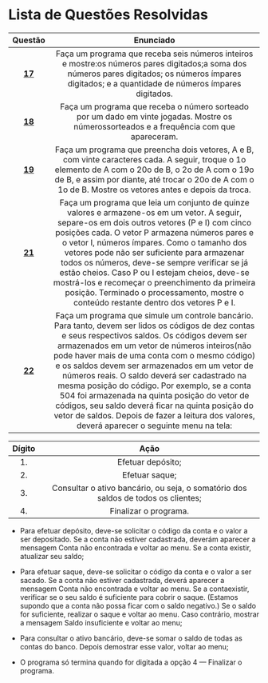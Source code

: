 #    Lista de Questões Resolvidas 

Questão | Enunciado
:--------: | :-----------:
[**17**](https://github.com/isadorabraide/DisciplinaPOO2023.2/blob/main/Lista03/Cap06/Q17R/src/br/edu/principal/Principal.java) | Faça um programa que receba seis números inteiros e mostre:os números pares digitados;a soma dos números pares digitados; os números ímpares digitados; e a quantidade de números ímpares digitados.
[**18**](https://github.com/isadorabraide/DisciplinaPOO2023.2/blob/main/Lista03/Cap06/Q18R/src/br/edu/principal/Principal.java) | Faça um programa que receba o número sorteado por um dado em vinte jogadas. Mostre os númerossorteados e a frequência com que apareceram.
[**19**](https://github.com/isadorabraide/DisciplinaPOO2023.2/blob/main/Lista03/Cap06/Q19R/src/br/edu/principal/Principal.java) | Faça um programa que preencha dois vetores, A e B, com vinte caracteres cada. A seguir, troque o 1o elemento de A com o 20o de B, o 2o de A com o 19o de B, e assim por diante, até trocar o 20o de A com o 1o de B. Mostre os vetores antes e depois da troca.
[**21**](https://github.com/isadorabraide/DisciplinaPOO2023.2/blob/main/Lista03/Cap06/Q21R/src/br/edu/principal/Principal.java) | Faça um programa que leia um conjunto de quinze valores e armazene-os em um vetor. A seguir, separe-os em dois outros vetores (P e I) com cinco posições cada. O vetor P armazena números pares e o vetor I, números ímpares. Como o tamanho dos vetores pode não ser suficiente para armazenar todos os números, deve-se sempre verificar se já estão cheios. Caso P ou I estejam cheios, deve-se mostrá-los e recomeçar o preenchimento da primeira posição. Terminado o processamento, mostre o conteúdo restante dentro dos vetores P e I.
[**22**](https://github.com/isadorabraide/DisciplinaPOO2023.2/blob/main/Lista03/Cap06/Q22R/src/br/edu/principal/Principal.java) | Faça um programa que simule um controle bancário. Para tanto, devem ser lidos os códigos de dez contas e seus respectivos saldos. Os códigos devem ser armazenados em um vetor de números inteiros(não pode haver mais de uma conta com o mesmo código) e os saldos devem ser armazenados em um vetor de números reais. O saldo deverá ser cadastrado na mesma posição do código. Por exemplo, se a conta 504 foi armazenada na quinta posição do vetor de códigos, seu saldo deverá ficar na quinta posição do vetor de saldos. Depois de fazer a leitura dos valores, deverá aparecer o seguinte menu na tela:

| Dígito | Ação |
|:------:|:----:|
|1. | Efetuar depósito;
|2. | Efetuar saque;
|3. | Consultar o ativo bancário, ou seja, o somatório dos saldos de todos os clientes;
|4. | Finalizar o programa.


* Para efetuar depósito, deve-se solicitar o código da conta e o valor a ser depositado. Se a conta não estiver cadastrada, deverám aparecer a mensagem Conta não encontrada e voltar ao menu. Se a conta existir, atualizar seu saldo;

- Para efetuar saque, deve-se solicitar o código da conta e o valor a ser sacado. Se a conta não estiver cadastrada, deverá aparecer a mensagem Conta não encontrada e voltar ao menu. Se a contaexistir, verificar se o seu saldo é suficiente para cobrir o saque. (Estamos supondo que a conta não possa ficar com o saldo negativo.) Se o saldo for suficiente, realizar o saque e voltar ao menu. Caso contrário, mostrar a mensagem Saldo insuficiente e voltar ao menu;

- Para consultar o ativo bancário, deve-se somar o saldo de todas as contas do banco. Depois demostrar esse valor, voltar ao menu;

- O programa só termina quando for digitada a opção 4 — Finalizar o programa.

